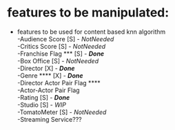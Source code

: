 # features to be manipulated:

- features to be used for content based knn algorithm  
    -Audience Score [S] - _NotNeeded_   
    -Critics Score [S]  - _NotNeeded_  
    -Franchise Flag *** [S] - _**Done**_  
    -Box Office [S]  - _NotNeeded_  
    -Director [X] - _**Done**_    
    -Genre **** [X] - _**Done**_    
    -Director Actor Pair Flag ****  
    -Actor-Actor Pair Flag  
    -Rating  [S] - _**Done**_  
    -Studio [S]  - _WIP_  
    -TomatoMeter [S] - _NotNeeded_   
    -Streaming Service???  

